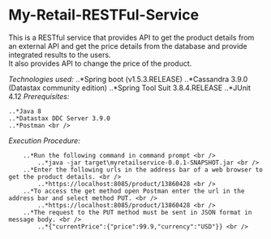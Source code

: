 # My-Retail-RESTFul-Service
This is a RESTful service that provides API to get the product details from an external API and get the price details from the database and provide integrated results to the users. <br />
It also provides API to change the price of the product. <br />

*Technologies used:* 
	..*Spring boot (v1.5.3.RELEASE)
	..*Cassandra 3.9.0 (Datastax community edition) 
	..*Spring Tool Suit 3.8.4.RELEASE 
	..*JUnit 4.12 
*Prerequisites:* 

	..*Java 8 
	..*Datastax DDC Server 3.9.0
	..*Postman <br />
*Execution Procedure:*

		..*Run the following command in command prompt <br />
			..*java -jar target\myretailservice-0.0.1-SNAPSHOT.jar <br />
		..*Enter the following urls in the address bar of a web browser to get the product details. <br />
			..*https://localhost:8085/product/13860428 <br />
		..*To access the get method open Postman enter the url in the address bar and select method PUT. <br />
			..*https://localhost:8085/product/13860428 <br />
		..*The request to the PUT method must be sent in JSON format in message body. <br />
			..*{"currentPrice":{"price":99.9,"currency":"USD"}} <br />
